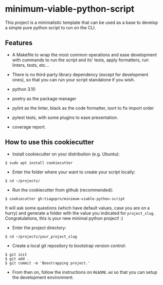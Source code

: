 # minimum-viable-python-script

This project is a minimalistic template that can be used as a base to develop a simple pure python script to run on the CLI.


## Features

- A Makefile to wrap the most common operations and ease development with commands to run the script and its' tests, apply formatters, run linters, tests, etc...

- There is no third-party library dependency (except for development ones), so that you can run your script standalone if you wish.

- python 3.10

- poetry as the package manager

- pylint as the linter, black as the code formatter, isort to fix import order

- pytest tests, with some plugins to ease presentation.

- coverage report.


## How to use this cookiecutter

- Install cookiecutter on your distribution (e.g. Ubuntu):

`$ sudo apt install cookiecutter`


- Enter the folder where your want to create your script locally:

`$ cd ~/projects/`

- Run the cookiecutter from github (recommended):

`$ cookiecutter gh:tiagoprn/minimum-viable-python-script`

It will ask some questions (which have default values, case you are on a hurry) and generate a folder with the value you indicated for `project_slug`. Congratulations, this is your new minimal python project! :)

- Enter the project directory:

`$ cd ~/projects/your_project_slug`

- Create a local git repository to bootstrap version control:

```
$ git init
$ git add .
$ git commit -m 'Boostrapping project.'
```

- From then on, follow the instructions on `README.md` so that you can setup the development environment.

